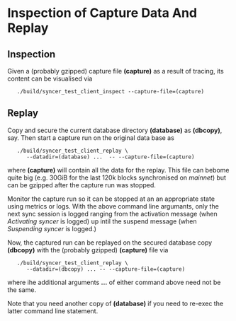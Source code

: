 Inspection of Capture Data And Replay
=====================================

Inspection
----------

Given a (probably gzipped) capture file **(capture)** as a result of
tracing, its content can be visualised via

       ./build/syncer_test_client_inspect --capture-file=(capture)

Replay
------

Copy and secure the current database directory **(database)** as **(dbcopy)**,
say. Then start a capture run on the original data base as

       ./build/syncer_test_client_replay \
          --datadir=(database) ...  -- --capture-file=(capture)

where **(capture)** will contain all the data for the replay. This file can
bebome quite big (e.g. 30GiB for the last 120k blocks synchronised on
*mainnet*) but can be gzipped after the capture run was stopped.

Monitor the capture run so it can be stopped at an an appropriate state using
metrics or logs. With the above command line argumants, only the next sync
session is logged ranging from the activation message (when *Activating syncer*
is logged) up intil the suspend message (when *Suspending syncer* is logged.)

Now, the captured run can be replayed on the secured database copy
**(dbcopy)** with the (probably gzipped) **(capture)** file via

       ./build/syncer_test_client_replay \
          --datadir=(dbcopy) ... -- --capture-file=(capture)

where ihe additional arguments **...** of either command above need not be
the same.

Note that you need another copy of **(database)** if you need to re-exec the
latter command line statement.
